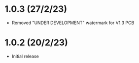 # 1.0.3 (27/2/23)
* Removed "UNDER DEVELOPMENT" watermark for V1.3 PCB

# 1.0.2 (20/2/23)
* Initial release
